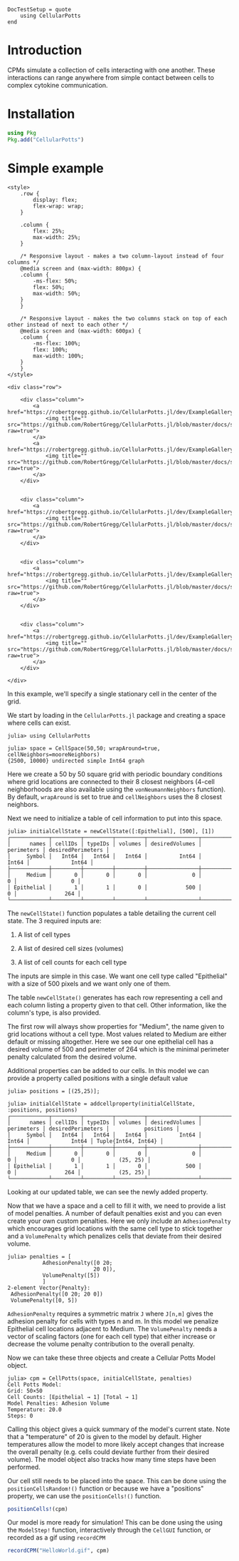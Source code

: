 ```@meta
DocTestSetup = quote
    using CellularPotts
end
```

# Introduction

CPMs simulate a collection of cells interacting with one another. These interactions can range anywhere from simple contact between cells to complex cytokine communication.

# Installation

```julia
using Pkg
Pkg.add("CellularPotts")
```

# Simple example

```@raw html
<style>
    .row {
        display: flex;
        flex-wrap: wrap;
    }   

    .column {
        flex: 25%;
        max-width: 25%;
    }

    /* Responsive layout - makes a two column-layout instead of four columns */
    @media screen and (max-width: 800px) {
    .column {
        -ms-flex: 50%;
        flex: 50%;
        max-width: 50%;
    }
    }

    /* Responsive layout - makes the two columns stack on top of each other instead of next to each other */
    @media screen and (max-width: 600px) {
    .column {
        -ms-flex: 100%;
        flex: 100%;
        max-width: 100%;
    }
    }
</style>

<div class="row">

    <div class="column">
        <a href="https://robertgregg.github.io/CellularPotts.jl/dev/ExampleGallery/HelloWorld/HelloWorld/">
            <img title="" src="https://github.com/RobertGregg/CellularPotts.jl/blob/master/docs/src/ExampleGallery/HelloWorld/HelloWorld.gif?raw=true">
        </a>
        <a href="https://robertgregg.github.io/CellularPotts.jl/dev/ExampleGallery/HelloWorld/HelloWorld/">
            <img title="" src="https://github.com/RobertGregg/CellularPotts.jl/blob/master/docs/src/ExampleGallery/HelloWorld/HelloWorld.gif?raw=true">
        </a>
    </div>


    <div class="column">
        <a href="https://robertgregg.github.io/CellularPotts.jl/dev/ExampleGallery/HelloWorld/HelloWorld/">
            <img title="" src="https://github.com/RobertGregg/CellularPotts.jl/blob/master/docs/src/ExampleGallery/HelloWorld/HelloWorld.gif?raw=true">
        </a>
    </div>


    <div class="column">
        <a href="https://robertgregg.github.io/CellularPotts.jl/dev/ExampleGallery/HelloWorld/HelloWorld/">
            <img title="" src="https://github.com/RobertGregg/CellularPotts.jl/blob/master/docs/src/ExampleGallery/HelloWorld/HelloWorld.gif?raw=true">
        </a>
    </div>


    <div class="column">
        <a href="https://robertgregg.github.io/CellularPotts.jl/dev/ExampleGallery/HelloWorld/HelloWorld/">
            <img title="" src="https://github.com/RobertGregg/CellularPotts.jl/blob/master/docs/src/ExampleGallery/HelloWorld/HelloWorld.gif?raw=true">
        </a>
    </div>

</div>
```

In this example, we'll specify a single stationary cell in the center of the grid. 

We start by loading in the `CellularPotts.jl` package and creating a space where cells can exist.

```jldoctest simpleExample
julia> using CellularPotts

julia> space = CellSpace(50,50; wrapAround=true, cellNeighbors=mooreNeighbors)
{2500, 10000} undirected simple Int64 graph
```

Here we create a 50 by 50 square grid with periodic boundary conditions where grid locations are connected to their 8 closest neighbors (4-cell neighborhoods are also available using the `vonNeumannNeighbors` function). By default, `wrapAround` is set to true and `cellNeighbors` uses the 8 closest neighbors. 

Next we need to initialize a table of cell information to put into this space.

```jldoctest simpleExample
julia> initialCellState = newCellState([:Epithelial], [500], [1])
┌────────────┬─────────┬─────────┬─────────┬────────────────┬────────────┬───────────────────┐
│      names │ cellIDs │ typeIDs │ volumes │ desiredVolumes │ perimeters │ desiredPerimeters │
│     Symbol │   Int64 │   Int64 │   Int64 │          Int64 │      Int64 │             Int64 │
├────────────┼─────────┼─────────┼─────────┼────────────────┼────────────┼───────────────────┤
│     Medium │       0 │       0 │       0 │              0 │          0 │                 0 │
│ Epithelial │       1 │       1 │       0 │            500 │          0 │               264 │
└────────────┴─────────┴─────────┴─────────┴────────────────┴────────────┴───────────────────┘
```

The `newCellState()` function populates a table detailing the current cell state. The 3 required inputs are:

1. A list of cell types

2. A list of desired cell sizes (volumes)

3. A list of cell counts for each cell type

The inputs are simple in this case. We want one cell type called "Epithelial" with a size of 500 pixels and we want only one of them.

The table `newCellState()` generates has each row representing a cell and each column listing a property given to that cell. Other information, like the column's type, is also provided.

The first row will always show properties for "Medium", the name given to grid locations without a cell type. Most values related to Medium are either default or missing altogether. Here we see our one epithelial cell has a desired volume of 500 and perimeter of 264 which is the minimal perimeter penalty calculated from the desired volume. 

Additional properties can be added to our cells. In this model we can provide a property called positions with a single default value

```jldoctest simpleExample
julia> positions = [(25,25)];

julia> initialCellState = addcellproperty(initialCellState, :positions, positions)
┌────────────┬─────────┬─────────┬─────────┬────────────────┬────────────┬───────────────────┬─────────────────────┐
│      names │ cellIDs │ typeIDs │ volumes │ desiredVolumes │ perimeters │ desiredPerimeters │           positions │
│     Symbol │   Int64 │   Int64 │   Int64 │          Int64 │      Int64 │             Int64 │ Tuple{Int64, Int64} │
├────────────┼─────────┼─────────┼─────────┼────────────────┼────────────┼───────────────────┼─────────────────────┤
│     Medium │       0 │       0 │       0 │              0 │          0 │                 0 │            (25, 25) │
│ Epithelial │       1 │       1 │       0 │            500 │          0 │               264 │            (25, 25) │
└────────────┴─────────┴─────────┴─────────┴────────────────┴────────────┴───────────────────┴─────────────────────┘
```

Looking at our updated table, we can see the newly added property.

Now that we have a space and a cell to fill it with, we need to provide a list of model penalties. A number of default penalties exist and you can even create your own custom penalties. Here we only include an `AdhesionPenalty` which encourages grid locations with the same cell type to stick together and a `VolumePenalty` which penalizes cells that deviate from their desired volume.

```jldoctest simpleExample
julia> penalties = [
           AdhesionPenalty([0 20;
                           20 0]),
           VolumePenalty([5])
           ]
2-element Vector{Penalty}:
 AdhesionPenalty([0 20; 20 0])
 VolumePenalty([0, 5])
```

`AdhesionPenalty` requires a symmetric matrix `J` where `J[n,m]` gives the adhesion penalty for cells with types n and m. In this model we penalize Epithelial cell locations adjacent to Medium. The `VolumePenalty` needs a vector of scaling factors (one for each cell type) that either increase or decrease the volume penalty contribution to the overall penalty. 

Now we can take these three objects and create a Cellular Potts Model object.

```jldoctest simpleExample
julia> cpm = CellPotts(space, initialCellState, penalties)
Cell Potts Model:
Grid: 50×50
Cell Counts: [Epithelial → 1] [Total → 1]
Model Penalties: Adhesion Volume
Temperature: 20.0
Steps: 0 
```

Calling this object gives a quick summary of the model's current state. Note that a "temperature" of 20 is given to the model by default. Higher temperatures allow the model to more likely accept changes that increase the overall penalty (e.g. cells could deviate further from their desired volume). The model object also tracks how many time steps have been performed. 

Our cell still needs to be placed into the space. This can be done using the `positionCellsRandom!()` function or because we have a "positions" property, we can use the `positionCells!()` function.

```julia
positionCells!(cpm)
```

Our model is more ready for simulation! This can be done using the using the `ModelStep!` function, interactively through the `CellGUI` function, or recorded as a gif using `recordCPM`

```julia
recordCPM("HelloWorld.gif", cpm)
```